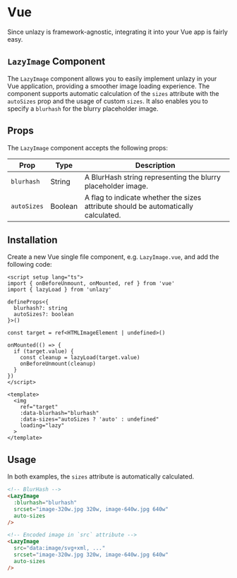 # Vue

Since unlazy is framework-agnostic, integrating it into your Vue app is fairly easy.

## `LazyImage` Component

The `LazyImage` component allows you to easily implement unlazy in your Vue application, providing a smoother image loading experience. The component supports automatic calculation of the `sizes` attribute with the `autoSizes` prop and the usage of custom `sizes`. It also enables you to specify a `blurhash` for the blurry placeholder image.

## Props

The `LazyImage` component accepts the following props:

| Prop | Type | Description |
| --- | --- | --- |
| `blurhash` | String | A BlurHash string representing the blurry placeholder image. |
| `autoSizes` | Boolean | A flag to indicate whether the sizes attribute should be automatically calculated. |

## Installation

Create a new Vue single file component, e.g. `LazyImage.vue`, and add the following code:

```vue
<script setup lang="ts">
import { onBeforeUnmount, onMounted, ref } from 'vue'
import { lazyLoad } from 'unlazy'

defineProps<{
  blurhash?: string
  autoSizes?: boolean
}>()

const target = ref<HTMLImageElement | undefined>()

onMounted(() => {
  if (target.value) {
    const cleanup = lazyLoad(target.value)
    onBeforeUnmount(cleanup)
  }
})
</script>

<template>
  <img
    ref="target"
    :data-blurhash="blurhash"
    :data-sizes="autoSizes ? 'auto' : undefined"
    loading="lazy"
  >
</template>
```

## Usage

In both examples, the `sizes` attribute is automatically calculated.

```html
<!-- BlurHash -->
<LazyImage
  :blurhash="blurhash"
  srcset="image-320w.jpg 320w, image-640w.jpg 640w"
  auto-sizes
/>

<!-- Encoded image in `src` attribute -->
<LazyImage
  src="data:image/svg+xml, ..."
  srcset="image-320w.jpg 320w, image-640w.jpg 640w"
  auto-sizes
/>
```
